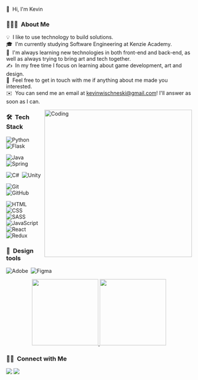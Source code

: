 
👋 &nbsp;Hi, I'm Kevin

### 👨🏻‍💻 &nbsp;About Me

💡 &nbsp;I like to use technology to build solutions.\
🎓 &nbsp;I'm currently studying Software Engineering at Kenzie Academy.\
🌱 &nbsp;I'm always learning new technologies in both front-end and back-end, as well as always trying to bring art and tech together.\
✍️ &nbsp;In my free time I focus on learning about game development, art and design.\
💬 &nbsp;Feel free to get in touch with me if anything about me made you interested.\
✉️ &nbsp;You can send me an email at kevinwischneski@gmail.com! I'll answer as soon as I can.

<img alt="Coding" width="400em" src="https://data.whicdn.com/images/140122644/original.gif" align="right"/>

### 🛠 &nbsp;Tech Stack

![Python](https://img.shields.io/badge/python%20-%2314354C.svg?&style=for-the-badge&logo=python&logoColor=white)&nbsp;
![Flask](https://img.shields.io/badge/flask%20-%23000.svg?&style=for-the-badge&logo=flask&logoColor=white)&nbsp;

![Java](https://img.shields.io/badge/java-%23ED8B00.svg?&style=for-the-badge&logo=java&logoColor=white)&nbsp;
![Spring](https://img.shields.io/badge/spring%20-%236DB33F.svg?&style=for-the-badge&logo=spring&logoColor=white)&nbsp;

![C#](https://img.shields.io/badge/c%23%20-%23239120.svg?&style=for-the-badge&logo=c-sharp&logoColor=white)&nbsp;
![Unity](https://img.shields.io/badge/unity%20-%23000000.svg?&style=for-the-badge&logo=unity&logoColor=white)&nbsp;

![Git](https://img.shields.io/badge/git%20-%23F05033.svg?&style=for-the-badge&logo=git&logoColor=white)&nbsp;
![GitHub](https://img.shields.io/badge/github%20-%23121011.svg?&style=for-the-badge&logo=github&logoColor=white)&nbsp;


![HTML](https://img.shields.io/badge/html5%20-%23E34F26.svg?&style=for-the-badge&logo=html5&logoColor=white)
![CSS](https://img.shields.io/badge/css3%20-%231572B6.svg?&style=for-the-badge&logo=css3&logoColor=white)&nbsp;
![SASS](https://img.shields.io/badge/SASS%20-hotpink.svg?&style=for-the-badge&logo=SASS&logoColor=white)&nbsp;
![JavaScript](https://img.shields.io/badge/javascript%20-%23323330.svg?&style=for-the-badge&logo=javascript&logoColor=%23F7DF1E")&nbsp;
![React](https://img.shields.io/badge/react%20-%2320232a.svg?&style=for-the-badge&logo=react&logoColor=%2361DAFB)&nbsp;
![Redux](https://img.shields.io/badge/redux%20-%23593d88.svg?&style=for-the-badge&logo=redux&logoColor=white)&nbsp;


### 🎨 &nbsp;Design tools

![Adobe](https://img.shields.io/badge/adobe%20-%23FF0000.svg?&style=for-the-badge&logo=adobe&logoColor=white)&nbsp;
![Figma](https://img.shields.io/badge/figma%20-%23F24E1E.svg?&style=for-the-badge&logo=figma&logoColor=white)&nbsp;


<p align="center">
<a href="https://github.com/KevinWis">
  <img height="180em" src="https://github-readme-stats-eight-theta.vercel.app/api?username=KevinWis&show_icons=true&theme=algolia&include_all_commits=true&count_private=true"/>
  <img height="180em" src="https://github-readme-stats-eight-theta.vercel.app/api/top-langs/?username=KevinWis&layout=compact&langs_count=8&theme=algolia"/>
</a>
</p>

### 🤝🏻 &nbsp;Connect with Me

<p align="center">

<a href="https://www.linkedin.com/in/kevin-wischneski/"><img src="https://img.shields.io/badge/-Kevin%20Wischneski-0077B5?&style=for-the-badge&logo=Linkedin&logoColor=white"/></a>
<a href="mailto:kevinwischneski@gmail.com"><img src="https://img.shields.io/badge/-kevinwischneski@gmail.com-D14836?&style=for-the-badge&logo=Gmail&logoColor=white"/></a>
</p>
